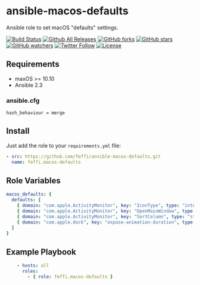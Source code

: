 # ansible-macos-defaults

Ansible role to set macOS "defaults" settings.

[![Build Status](https://img.shields.io/travis/feffi/ansible-macos-defaults.svg)](https://travis-ci.org/feffi/ansible-macos-defaults) [![Github All Releases](https://img.shields.io/github/downloads/feffi/ansible-macos-defaults/total.svg)](https://github.com/feffi/ansible-macos-defaults) [![GitHub forks](https://img.shields.io/github/forks/feffi/ansible-macos-defaults.svg?style=social&label=Fork)](https://github.com/feffi/ansible-macos-defaults) [![GitHub stars](https://img.shields.io/github/stars/feffi/ansible-macos-defaults.svg?style=social&label=Star)](https://github.com/feffi/ansible-macos-defaults) [![GitHub watchers](https://img.shields.io/github/watchers/feffi/ansible-macos-defaults.svg?style=social&label=Watch)](https://github.com/feffi/ansible-macos-defaults) [![Twitter Follow](https://img.shields.io/twitter/follow/feffi1.svg?style=social&label=Follow)](https://twitter.com/feffi1) [![License](http://img.shields.io/:license-mit-blue.svg)](https://github.com/feffi/ansible-macos-defaults/blob/master/LICENSE)

## Requirements

* maxOS >= 10.10
* Ansible 2.3

### ansible.cfg
```
hash_behaviour = merge
```

## Install
Just add the role to your ``requirements.yml`` file:
```yaml
- src: https://github.com/feffi/ansible-macos-defaults.git
  name: feffi.macos-defaults
```


## Role Variables

```yaml
macos_defaults: {
  defaults: [
    { domain: "com.apple.ActivityMonitor", key: "IconType", type: "integer", value: "5" },
    { domain: "com.apple.ActivityMonitor", key: "OpenMainWindow", type: "boolean", value: "true" },
    { domain: "com.apple.ActivityMonitor", key: "SortColumn", type: "string", value: "CPUUsage" },
    { domain: "com.apple.dock", key: "expose-animation-duration", type: "float", value: "0.12" }
  ]
}
```

## Example Playbook

```yaml
    - hosts: all
      roles:
        - { role: feffi.macos-defaults }
```
